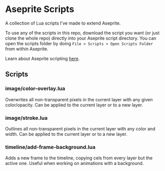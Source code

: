 # Aseprite Scripts
A collection of Lua scripts I've made to extend Aseprite.

To use any of the scripts in this repo, download the script you want (or just clone the whole repo) directly into your Aseprite script directory. You can open the scripts folder by doing `File > Scripts > Open Scripts Folder` from within Aseprite.

Learn about Aseprite scripting [here](https://github.com/aseprite/api).

## Scripts

### image/color-overlay.lua
Overwrites all non-transparent pixels in the current layer with any given color/opacity. Can be applied to the current layer or to a new layer.

### image/stroke.lua
Outlines all non-transparent pixels in the current layer with any color and width. Can be applied to the current layer or to a new layer. 

### timeline/add-frame-background.lua
Adds a new frame to the timeline, copying cels from every layer but the active one. Useful when working on animations with a background.
